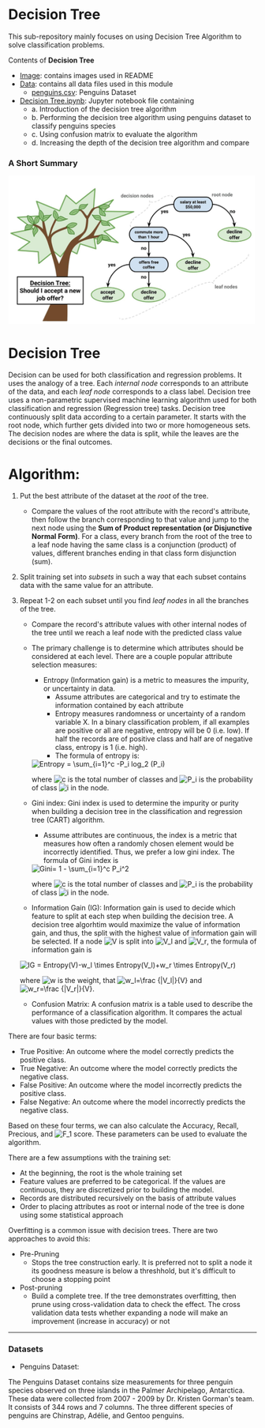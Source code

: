 # Decision Tree

This sub-repository mainly focuses on using Decision Tree Algorithm to solve classification problems.

Contents of **Decision Tree**

* [Image](https://github.com/ppunia74/INDE-577_Fall2022/tree/main/SupervisedLearning/7%20-%20Decision%20Tree/Image): contains images used in README
* [Data](https://github.com/ppunia74/INDE-577_Fall2022/tree/main/SupervisedLearning/7%20-%20Decision%20Tree/Data): contains all data files used in this module
  * [penguins.csv](https://github.com/ppunia74/INDE-577_Fall2022/blob/main/SupervisedLearning/7%20-%20Decision%20Tree/Data/penguins.csv): Penguins Dataset
* [Decision Tree.ipynb](https://github.com/ppunia74/INDE-577_Fall2022/blob/main/SupervisedLearning/7%20-%20Decision%20Tree/Decision%20Tree.ipynb): Jupyter notebook file containing
  * a. Introduction of the decision tree algorithm
  * b. Performing the decision tree algorithm using penguins dataset to classify penguins species
  * c. Using confusion matrix to evaluate the algorithm
  * d. Increasing the depth of the decision tree algorithm and compare

### A Short Summary

<img src="Image/decision-tree.png" alt="Drawing" style="width: 500px;"/>


# Decision Tree

Decision can be used for both classification and regression problems. It uses the analogy of a tree. Each _internal node_ corresponds to an attribute of the data, and each _leaf node_ corresponds to a class label. Decision tree uses a non-parametric supervised machine learning algorithm used for both classification and regression (Regression tree) tasks. Decision tree continuously split data according to a certain parameter. It starts with the root node, which further gets divided into two or more homogeneous sets. The decision nodes are where the data is split, while the leaves are the decisions or the final outcomes.

# Algorithm:
1. Put the best attribute of the dataset at the _root_ of the tree.
   - Compare the values of the root attribute with the record's attribute, then follow the branch corresponding to that value and jump to the next node using the **Sum of Product representation (or Disjunctive Normal Form)**. For a class, every branch from the root of the tree to a leaf node having the same class is a conjunction (product) of values, different branches ending in that class form disjunction (sum).
2. Split training set into _subsets_ in such a way that each subset contains data with the same value for an attribute.
3. Repeat 1-2 on each subset until you find _leaf nodes_ in all the branches of the tree.
   - Compare the record's attribute values with other internal nodes of the tree until we reach a leaf node with the predicted class value 
   - The primary challenge is to determine which attributes should be considered at each level. There are a couple popular attribute selection measures:
     - Entropy (Information gain) is a metric to measures the impurity, or uncertainty in data. 
       - Assume attributes are categorical and try to estimate the information contained by each attribute
       - Entropy measures randomness or uncertainty of a random variable X. In a binary classification problem, if all examples are positive or all are negative, entropy will be 0 (i.e. low). If half the records are of positive class and half are of negative class, entropy is 1 (i.e. high).
       - The formula of entropy is:
      <img src="https://latex.codecogs.com/svg.image?Entropy&space;=&space;\sum_{i=1}^c&space;-P_i&space;log_2&space;(P_i)" title="Entropy = \sum_{i=1}^c -P_i log_2 (P_i)" />
      
      where <img src="https://latex.codecogs.com/svg.image?c" title="c" /> is the total number of classes and <img src="https://latex.codecogs.com/svg.image?P_i" title="P_i" /> is the probability of class <img src="https://latex.codecogs.com/svg.image?i" title="i" /> in the node.

       
   - Gini index: Gini index is used to determine the impurity or purity when building a decision tree in the classification and regression tree (CART) algorithm.
      - Assume attributes are continuous, the index is a metric that measures how often a randomly chosen element would be incorrectly identified. Thus, we prefer a low gini index. The formula of Gini index is

      <img src="https://latex.codecogs.com/svg.image?Gini=&space;1&space;-&space;\sum_{i=1}^c&space;P_i^2" title="Gini= 1 - \sum_{i=1}^c P_i^2" />

      where <img src="https://latex.codecogs.com/svg.image?c" title="c" /> is the total number of classes and <img src="https://latex.codecogs.com/svg.image?P_i" title="P_i" /> is the probability of class <img src="https://latex.codecogs.com/svg.image?i" title="i" /> in the node.

   - Information Gain (IG): Information gain is used to decide which feature to split at each step when building the decision tree. A decision tree algorhtim would maximize the value of information gain, and thus, the split with the highest value of information gain will be selected. If a node <img src="https://latex.codecogs.com/svg.image?V" title="V" /> is split into <img src="https://latex.codecogs.com/svg.image?V_l" title="V_l" /> and <img src="https://latex.codecogs.com/svg.image?V_r" title="V_r" />, the formula of information gain is

    <img src="https://latex.codecogs.com/svg.image?IG&space;=&space;Entropy(V)-w_l&space;\times&space;Entropy(V_l)&plus;w_r&space;\times&space;Entropy(V_r)" title="IG = Entropy(V)-w_l \times Entropy(V_l)+w_r \times Entropy(V_r)" />

    where <img src="https://latex.codecogs.com/svg.image?w" title="w" /> is the weight, that <img src="https://latex.codecogs.com/svg.image?w_l=\frac&space;{|V_l|}{V}" title="w_l=\frac {|V_l|}{V}" /> and <img src="https://latex.codecogs.com/svg.image?w_r=\frac&space;{|V_r|}{V}" title="w_r=\frac {|V_r|}{V}" />.

   - Confusion Matrix: A confusion matrix is a table used to describe the performance of a classification algorithm. It compares the actual values with those predicted by the model.

There are four basic terms:

* True Positive: An outcome where the model correctly predicts the positive class.
* True Negative: An outcome where the model correctly predicts the negative class.
* False Positive: An outcome where the model incorrectly predicts the positive class.
* False Negative: An outcome where the model incorrectly predicts the negative class.

Based on these four terms, we can also calculate the Accuracy, Recall, Precious, and <img src="https://latex.codecogs.com/svg.image?F_1" title="F_1" /> score. These parameters can be used to evaluate the algorithm.

There are a few assumptions with the training set: 
- At the beginning, the root is the whole training set
- Feature values are preferred to be categorical. If the values are continuous, they are discretized prior to building the model. 
- Records are distributed recursively on the basis of attribute values
- Order to placing attributes as root or internal node of the tree is done using some statistical approach

Overfitting is a common issue with decision trees. There are two approaches to avoid this:
- Pre-Pruning
  - Stops the tree construction early. It is preferred not to split a node it its goodness measure is below a threshhold, but it's difficult to choose a stopping point
- Post-pruning
  - Build a complete tree. If the tree demonstrates overfitting, then prune using cross-validation data to check the effect. The cross validation data tests whether expanding a node will make an improvement (increase in accuracy) or not


---

### Datasets
* Penguins Dataset:

The Penguins Dataset contains size measurements for three penguin species observed on three islands in the Palmer Archipelago, Antarctica. These data were collected from 2007 - 2009 by Dr. Kristen Gorman's team. It consists of 344 rows and 7 columns. The three different species of penguins are Chinstrap, Adélie, and Gentoo penguins.
